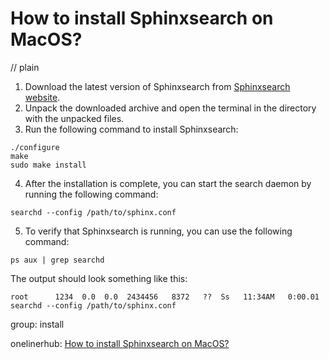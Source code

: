 # How to install Sphinxsearch on MacOS?
// plain

1. Download the latest version of Sphinxsearch from [Sphinxsearch website](http://sphinxsearch.com/downloads/).
2. Unpack the downloaded archive and open the terminal in the directory with the unpacked files.
3. Run the following command to install Sphinxsearch:
```
./configure
make
sudo make install
```
4. After the installation is complete, you can start the search daemon by running the following command:
```
searchd --config /path/to/sphinx.conf
```
5. To verify that Sphinxsearch is running, you can use the following command:
```
ps aux | grep searchd
```
The output should look something like this:
```
root      1234  0.0  0.0  2434456   8372   ??  Ss   11:34AM   0:00.01 searchd --config /path/to/sphinx.conf
```

group: install

onelinerhub: [How to install Sphinxsearch on MacOS?](https://onelinerhub.com/sphinx-search/how-to-install-sphinxsearch-on-macos)